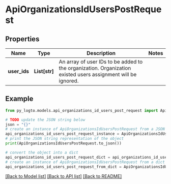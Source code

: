 # ApiOrganizationsIdUsersPostRequest


## Properties

Name | Type | Description | Notes
------------ | ------------- | ------------- | -------------
**user_ids** | **List[str]** | An array of user IDs to be added to the organization. Organization existed users assignment will be ignored. | 

## Example

```python
from py_logto.models.api_organizations_id_users_post_request import ApiOrganizationsIdUsersPostRequest

# TODO update the JSON string below
json = "{}"
# create an instance of ApiOrganizationsIdUsersPostRequest from a JSON string
api_organizations_id_users_post_request_instance = ApiOrganizationsIdUsersPostRequest.from_json(json)
# print the JSON string representation of the object
print(ApiOrganizationsIdUsersPostRequest.to_json())

# convert the object into a dict
api_organizations_id_users_post_request_dict = api_organizations_id_users_post_request_instance.to_dict()
# create an instance of ApiOrganizationsIdUsersPostRequest from a dict
api_organizations_id_users_post_request_from_dict = ApiOrganizationsIdUsersPostRequest.from_dict(api_organizations_id_users_post_request_dict)
```
[[Back to Model list]](../README.md#documentation-for-models) [[Back to API list]](../README.md#documentation-for-api-endpoints) [[Back to README]](../README.md)


